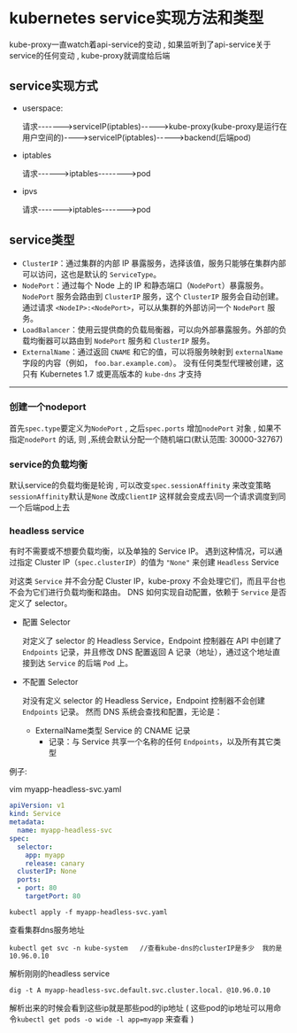 # kubernetes service实现方法和类型

kube-proxy一直watch着api-service的变动 , 如果监听到了api-service关于service的任何变动 , kube-proxy就调度给后端



## service实现方式

- userspace:  

  请求------->serviceIP(iptables)----->kube-proxy(kube-proxy是运行在用户空间的)---->serviceIP(iptables)----->backend(后端pod)

- iptables

  请求------>iptables-------->pod

- ipvs

  请求------->iptables------->pod



## service类型

- `ClusterIP`：通过集群的内部 IP 暴露服务，选择该值，服务只能够在集群内部可以访问，这也是默认的 `ServiceType`。
- `NodePort`：通过每个 Node 上的 IP 和静态端口（`NodePort`）暴露服务。`NodePort` 服务会路由到 `ClusterIP` 服务，这个 `ClusterIP` 服务会自动创建。通过请求 `<NodeIP>:<NodePort>`，可以从集群的外部访问一个 `NodePort` 服务。
- `LoadBalancer`：使用云提供商的负载局衡器，可以向外部暴露服务。外部的负载均衡器可以路由到 `NodePort` 服务和 `ClusterIP` 服务。
- `ExternalName`：通过返回 `CNAME` 和它的值，可以将服务映射到 `externalName` 字段的内容（例如， `foo.bar.example.com`）。 没有任何类型代理被创建，这只有 Kubernetes 1.7 或更高版本的 `kube-dns` 才支持

---



### 创建一个nodeport

首先`spec.type`要定义为`NodePort`  ,  之后`spec.ports` 增加`nodePort` 对象  , 如果不指定`nodePort` 的话, 则 ,系统会默认分配一个随机端口(默认范围: 30000-32767)



### service的负载均衡

默认service的负载均衡是轮询 , 可以改变`spec.sessionAffinity` 来改变策略  `sessionAffinity`默认是`None`  改成`ClientIP`  这样就会变成去\同一个请求调度到同一个后端pod上去



### headless service

有时不需要或不想要负载均衡，以及单独的 Service IP。 遇到这种情况，可以通过指定 Cluster IP（`spec.clusterIP`）的值为 `"None"` 来创建 `Headless` Service

对这类 `Service` 并不会分配 Cluster IP，kube-proxy 不会处理它们，而且平台也不会为它们进行负载均衡和路由。 DNS 如何实现自动配置，依赖于 `Service` 是否定义了 selector。

- 配置 Selector

  对定义了 selector 的 Headless Service，Endpoint 控制器在 API 中创建了 `Endpoints` 记录，并且修改 DNS 配置返回 A 记录（地址），通过这个地址直接到达 `Service` 的后端 `Pod` 上。

- 不配置 Selector

  对没有定义 selector 的 Headless Service，Endpoint 控制器不会创建 `Endpoints` 记录。 然而 DNS 系统会查找和配置，无论是：

  - ExternalName类型 Service 的 CNAME 记录
    - 记录：与 Service 共享一个名称的任何 `Endpoints`，以及所有其它类型

例子:

vim myapp-headless-svc.yaml

```yaml
apiVersion: v1
kind: Service
metadata:
  name: myapp-headless-svc
spec:
  selector:
    app: myapp
    release: canary
  clusterIP: None
  ports:
  - port: 80
    targetPort: 80
```

```
kubectl apply -f myapp-headless-svc.yaml
```

查看集群dns服务地址

```
kubectl get svc -n kube-system   //查看kube-dns的clusterIP是多少  我的是10.96.0.10
```

解析刚刚的headless service

```
dig -t A myapp-headless-svc.default.svc.cluster.local. @10.96.0.10
```

解析出来的时候会看到这些ip就是那些pod的ip地址  ( 这些pod的ip地址可以用命令`kubectl get pods -o wide -l app=myapp` 来查看 )